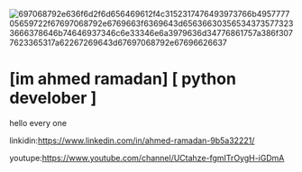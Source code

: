 ![697068792e636f6d2f6d656469612f4c3152317476493973766b495777705659722f67697068792e6769663f6369643d656366303565343735773233666378646b74646937346c6e33346e6a3979636d34776861757a386f3077623365317a62267269643d67697068792e67696626637](https://user-images.githubusercontent.com/90656786/207219823-98e10fc9-58d7-4aad-8273-979eaac3ad3f.gif)

# [im ahmed ramadan] [ python develober ]
 hello every one

 linkidin:https://www.linkedin.com/in/ahmed-ramadan-9b5a32221/

 youtupe:https://www.youtube.com/channel/UCtahze-fgmITrOygH-iGDmA



